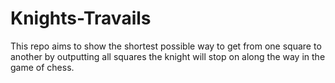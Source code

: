 # Knights-Travails
This repo aims to show the shortest possible way to get from one square to another by outputting all squares the knight will stop on along the way in the game of chess.

